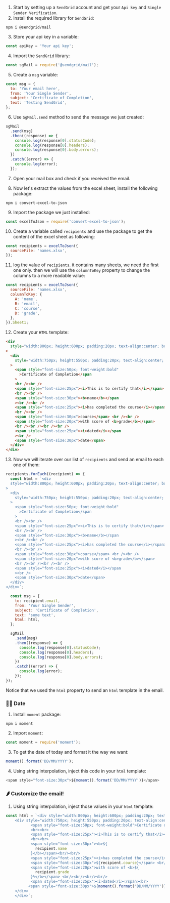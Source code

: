 1. Start by setting up a `SendGrid` account and get your `Api key` and `Single Sender Verification`.
2. Install the required library for `SendGrid`:

```shell
npm i @sendgrid/mail
```

3. Store your api key in a variable:

```js
const apiKey = 'Your api key';
```

4. Import the `SendGrid` library:

```js
const sgMail = require('@sendgrid/mail');
```

5. Create a `msg` variable:

```js
const msg = {
  to: 'Your email here',
  from: 'Your Single Sender',
  subject: 'Certificate of Completion',
  text: 'Testing SendGrid',
};
```

6. Use `SgMail.send` method to send the message we just created:

```js
sgMail
  .send(msg)
  .then((response) => {
    console.log(response[0].statusCode);
    console.log(response[0].headers);
    console.log(response[0].body.errors);
  })
  .catch((error) => {
    console.log(error);
  });
```

7. Open your mail box and check if you received the email.

8. Now let's extract the values from the excel sheet, install the following package:

```shell
npm i convert-excel-to-json
```

9. Import the package we just installed:

```js
const excelToJson = require('convert-excel-to-json');
```

10. Create a variable called `recipients` and use the package to get the content of the excel sheet as following:

```js
const recipients = excelToJson({
  sourceFile: 'names.xlsx',
});
```

11. log the value of `recipients`. it contains many sheets, we need the first one only. then we will use the `columnToKey` property to change the columns to a more readable value:

```js
const recipients = excelToJson({
  sourceFile: 'names.xlsx',
  columnToKey: {
    A: 'name',
    B: 'email',
    C: 'course',
    D: 'grade',
  },
}).Sheet1;
```

12. Create your `HTML` template:

```html
<div
  style="width:800px; height:600px; padding:20px; text-align:center; border: 10px solid #787878"
>
  <div
    style="width:750px; height:550px; padding:20px; text-align:center; border: 5px solid #787878"
  >
    <span style="font-size:50px; font-weight:bold"
      >Certificate of Completion</span
    >
    <br /><br />
    <span style="font-size:25px"><i>This is to certify that</i></span>
    <br /><br />
    <span style="font-size:30px"><b>name</b></span
    ><br /><br />
    <span style="font-size:25px"><i>has completed the course</i></span>
    <br /><br />
    <span style="font-size:30px">course</span> <br /><br />
    <span style="font-size:20px">with score of <b>grade</b></span>
    <br /><br /><br /><br />
    <span style="font-size:25px"><i>dated</i></span
    ><br />
    <span style="font-size:30px">date</span>
  </div>
</div>
```

13. Now we will iterate over our list of `recipients` and send an email to each one of them:

```js
recipients.forEach((recipient) => {
  const html = `<div
  style="width:800px; height:600px; padding:20px; text-align:center; border: 10px solid #787878"
>
  <div
    style="width:750px; height:550px; padding:20px; text-align:center; border: 5px solid #787878"
  >
    <span style="font-size:50px; font-weight:bold"
      >Certificate of Completion</span
    >
    <br /><br />
    <span style="font-size:25px"><i>This is to certify that</i></span>
    <br /><br />
    <span style="font-size:30px"><b>name</b></span
    ><br /><br />
    <span style="font-size:25px"><i>has completed the course</i></span>
    <br /><br />
    <span style="font-size:30px">course</span> <br /><br />
    <span style="font-size:20px">with score of <b>grade</b></span>
    <br /><br /><br /><br />
    <span style="font-size:25px"><i>dated</i></span
    ><br />
    <span style="font-size:30px">date</span>
  </div>
</div>`;

  const msg = {
    to: recipient.email,
    from: 'Your Single Sender',
    subject: 'Certificate of Completion',
    text: 'some text',
    html: html,
  };

  sgMail
    .send(msg)
    .then((response) => {
      console.log(response[0].statusCode);
      console.log(response[0].headers);
      console.log(response[0].body.errors);
    })
    .catch((error) => {
      console.log(error);
    });
});
```

Notice that we used the `html` property to send an `html` template in the email.

### 🤼‍♂️ Date

1. Install `moment` package:

```shell
npm i moment
```

2. Import `moment`:

```js
const moment = require('moment');
```

3. To get the date of today and format it the way we want:

```js
moment().format('DD/MM/YYYY');
```

4. Using string interpolation, inject this code in your `html` template:

```js
<span style="font-size:30px">${moment().format('DD/MM/YYYY')}</span>
```

### 🌶 Customize the email!

1. Using string interpolation, inject those values in your `html` template:

```js
const html = `<div style="width:800px; height:600px; padding:20px; text-align:center; border: 10px solid #787878">
    <div style="width:750px; height:550px; padding:20px; text-align:center; border: 5px solid #787878">
           <span style="font-size:50px; font-weight:bold">Certificate of Completion</span>
           <br><br>
           <span style="font-size:25px"><i>This is to certify that</i></span>
           <br><br>
           <span style="font-size:30px"><b>${
             recipient.name
           }</b></span><br/><br/>
           <span style="font-size:25px"><i>has completed the course</i></span> <br/><br/>
           <span style="font-size:30px">${recipient.course}</span> <br/><br/>
           <span style="font-size:20px">with score of <b>${
             recipient.grade
           }%</b></span> <br/><br/><br/><br/>
           <span style="font-size:25px"><i>dated</i></span><br>
          <span style="font-size:30px">${moment().format('DD/MM/YYYY')}</span>
    </div>
    </div>`;
```
